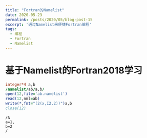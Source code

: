 ```yaml
---
title: "Fortran的Namelist"
date: 2020-05-23
permalink: /posts/2020/05/blog-post-15
excerpt: '通过Namelist来便捷Fortran编程'
tags:
  - 编程 
  - Fortran 
  - Namelist 
---
```


# 基于Namelist的Fortran2018学习

```fortran
integer*4 a,b
/namelist/ab/a,b/
open(12,file='ab.namelist')
read(12,nml=ab)
write(*,fmt="(2(x,I2.2))")a,b
close(12)
```

```
/&
a=1,
b=2
/
```